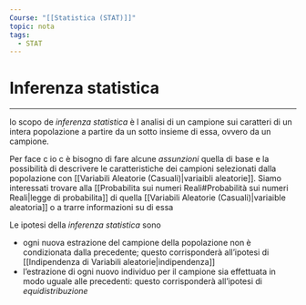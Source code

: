 ```yaml
---
Course: "[[Statistica (STAT)]]"
topic: nota
tags:
  - STAT
---
```

# Inferenza statistica
---
lo scopo de _inferenza statistica_  è l analisi di un campione sui caratteri di un intera popolazione a partire da un sotto insieme di essa, ovvero da un campione. 

Per face c io c è bisogno di fare alcune _assunzioni_ quella di base e la possibilità di  descrivere  le caratteristiche dei  campioni selezionati dalla popolazione con [[Variabili Aleatorie (Casuali)|variaibli aleatorie]].  Siamo interessati trovare alla [[Probabilita sui numeri Reali#Probabilità sui numeri Reali|legge di probabilita]] di quella [[Variabili Aleatorie (Casuali)|variaible aleatoria]] o a trarre informazioni su di essa


Le ipotesi della _inferenza statistica_ sono 
- ogni nuova estrazione del campione della popolazione non è condizionata dalla precedente; questo corrisponderà all’ipotesi di [[Indipendenza di Variabili aleatorie|indipendenza]] 
-  l’estrazione di ogni nuovo individuo per il campione sia effettuata in modo uguale alle precedenti: questo corrisponderà all’ipotesi di _equidistribuzione_

